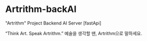 # Artrithm-backAI
"Artrithm" Project Backend AI Server [fastApi]

“Think Art. Speak Artrithm.”
예술을 생각할 땐, Artrithm으로 말하세요.

